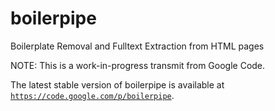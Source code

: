 boilerpipe
==========

Boilerplate Removal and Fulltext Extraction from HTML pages

NOTE: This is a work-in-progress transmit from Google Code.

The latest stable version of boilerpipe is available at [`https://code.google.com/p/boilerpipe`](https://code.google.com/p/boilerpipe).


